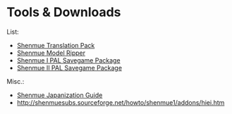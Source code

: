 # Tools & Downloads

List:

- [Shenmue Translation Pack](http://shenmuesubs.sourceforge.net/download)
- [Shenmue Model Ripper](http://www.shenmuedojo.net/forum/viewtopic.php?f=37&t=47275)
- [Shenmue I PAL Savegame Package](http://shenmuesubs.sourceforge.net/howto/shenmue1/addons/Shenmue_I_PAL_Saves_Pack_DC-IlDucci.7z)
- [Shenmue II PAL Savegame Package](http://www.shenmuedojo.net/forum/viewtopic.php?f=4&t=46329)

Misc.:

- [Shenmue Japanization Guide](http://shenmuesubs.sourceforge.net/howto/shenmue1/addons/S1_JPG_083.pdf)
- <http://shenmuesubs.sourceforge.net/howto/shenmue1/addons/hiei.htm>